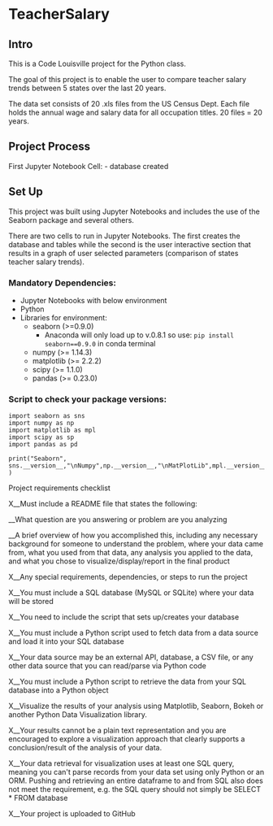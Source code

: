 # TeacherSalary
## Intro
This is a Code Louisville project for the Python class.

The goal of this project is to enable the user to compare teacher salary trends between 5 states over the last 20 years.



The data set consists of 20 .xls files from the US Census Dept.    Each file holds the annual wage and salary data for all occupation  titles.  20 files = 20 years.  

## Project Process
First Jupyter Notebook Cell:
    - database created


## Set Up
This project was built using Jupyter Notebooks and includes the use of the Seaborn package and several others.  

There are two cells to run in Jupyter Notebooks.  The first creates the database and tables while the second is the user interactive section that results in a graph of user selected parameters (comparison of states teacher salary trends).

### Mandatory Dependencies:
* Jupyter Notebooks with below environment
* Python
* Libraries for environment:
    *  seaborn (>=0.9.0)  
        * Anaconda will only load up to v.0.8.1 so use:
        ```pip install seaborn==0.9.0``` in conda terminal
    * numpy (>= 1.14.3)
    * matplotlib (>= 2.2.2)
    * scipy (>= 1.1.0)
    * pandas (>= 0.23.0)

### Script to check your package versions:
```
import seaborn as sns
import numpy as np
import matplotlib as mpl
import scipy as sp
import pandas as pd

print("Seaborn", sns.__version__,"\nNumpy",np.__version__,"\nMatPlotLib",mpl.__version__,"\nScipy",sp.__version__,"\nPandas",pd.__version__ )
```


















Project requirements checklist

X__Must include a README file that states the following:

__What question are you answering or problem are you analyzing

__A brief overview of how you accomplished this, including any necessary background for someone to understand the problem, where your data came from, what you used from that data, any analysis you applied to the data, and what you chose to visualize/display/report in the final product

X__Any special requirements, dependencies, or steps to run the project

X__You must include a SQL database (MySQL or SQLite) where your data will be stored

X__You need to include the script that sets up/creates your database

X__You must include a Python script used to fetch data from a data source and load it into your SQL database

X__Your data source may be an external API, database, a CSV file, or any other data source that you can read/parse via Python code

X__You must include a Python script to retrieve the data from your SQL database into a Python object

X__Visualize the results of your analysis using Matplotlib, Seaborn, Bokeh or another Python Data Visualization library. 

X__Your results cannot be a plain text representation and you 
are encouraged to explore a visualization approach that clearly supports a conclusion/result of the analysis of your data.

X__Your data retrieval for visualization uses at least one SQL query, meaning you can't parse records from your data set using only Python or an ORM. Pushing and retrieving an entire dataframe to and from SQL also does not meet the requirement, e.g. the SQL query should not simply be SELECT * FROM database

X__Your project is uploaded to GitHub